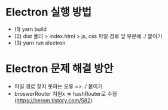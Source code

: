 # Electron 실행 방법

- (1) yarn build
- (2) dist 폴더 > index.html > js, css 파일 경로 앞 부분에 ./ 붙이기
- (3) yarn run electron

# Electron 문제 해결 방안

- 파일 경로 찾지 못하는 오류 => ./ 붙이기
- broswerRouter 지원x => hashRouter로 수정 (https://berom.tistory.com/582)
